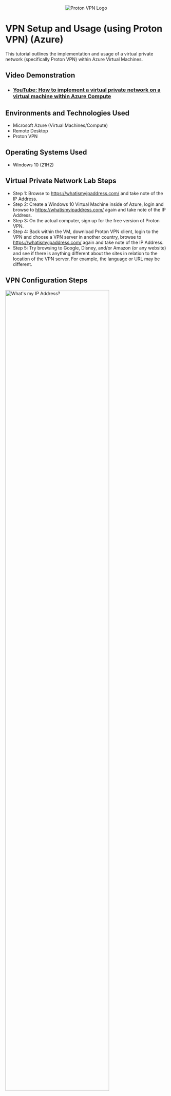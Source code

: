 <p align="center">  
<img src="https://i.imgur.com/J4ZSpnZ.png" alt="Proton VPN Logo"/>
</p>

<h1>VPN Setup and Usage (using Proton VPN) (Azure)</h1>
This tutorial outlines the implementation and usage of a virtual private network (specifically Proton VPN) within Azure Virtual Machines.<br />


<h2>Video Demonstration</h2>

- ### [YouTube: How to implement a virtual private network on a virtual machine within Azure Compute](https://www.youtube.com)

<h2>Environments and Technologies Used</h2>

- Microsoft Azure (Virtual Machines/Compute)
- Remote Desktop
- Proton VPN

<h2>Operating Systems Used </h2>

- Windows 10 (21H2)

<h2>Virtual Private Network Lab Steps</h2>

- Step 1: Browse to https://whatismyipaddress.com/ and take note of the IP Address.
- Step 2: Create a Windows 10 Virtual Machine inside of Azure, login and browse to https://whatismyipaddress.com/ again and take note of the IP Address.
- Step 3: On the actual computer, sign up for the free version of Proton VPN.
- Step 4: Back within the VM, download Proton VPN client, login to the VPN and choose a VPN server in another country, browse to https://whatismyipaddress.com/ again and take note of 
  the IP Address.
- Step 5: Try browsing to Google, Disney, and/or Amazon (or any website) and see if there is anything different about the sites in relation to the location of the VPN server. For 
  example, the language or URL may be different.

<h2>VPN Configuration Steps</h2>

<p>
<img src="https://i.imgur.com/tpRiiL9.png" height="80%" width="80%" alt="What's my IP Address?"/>
</p>
<p>
In this step, we browsed to https://whatismyipaddress.com/ and took note of the IP Address that was shown .
</p>
<br />

<p>
<img src="https://i.imgur.com/toeil8G.png" height="80%" width="80%" alt="What's my IP Address? - part 2"/>
<img src="https://i.imgur.com/Dm6PDJ0.png" height="80%" width="80%" alt="What's my IP Address? - part 2a"/>
</p>
<p>
In this step, we created a Windows 10 Virtual Machine inside of Azure, logged in and browsed to https://whatismyipaddress.com/ again and take note of the IP Address.  It showed a different IP Address than the first IP Address from step 1.
</p>
<br />

<p>
<img src="https://i.imgur.com/DJmEXEB.png" height="80%" width="80%" alt="Disk Sanitization Steps"/>
</p>
<p>
Lorem ipsum dolor sit amet, consectetur adipiscing elit, sed do eiusmod tempor incididunt ut labore et dolore magna aliqua. Ut enim ad minim veniam, quis nostrud exercitation ullamco laboris nisi ut aliquip ex ea commodo consequat. Duis aute irure dolor in reprehenderit in voluptate velit esse cillum dolore eu fugiat nulla pariatur.
</p>
<br />
